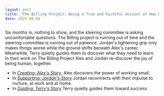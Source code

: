 ```yaml
---
layout: post
title: "The Billing Project: Being a True and Faithful Account of How One Manager Did Discover the Art of Collaborative Enterprise Through Divers Trials and the Benevolent Intervention of Sundry Colleagues"
date: 2025-08-04
---
```


Six months in, nothing to show, and the steering committee is asking uncomfortable questions. The Billing project is running out of time and the steering committee is running out of patience. Jordan's tightening grip only makes things worse while the ground shifts beneath Alex's career. Meanwhile, Terry quietly guides them to discover what they need to learn. In their work on The Billing Project Alex and Jordan re-discover the joy of being human, together.

* In [_Creating: Alex's Story_](https://write.as/faithpeterson/creating-alexs-story), Alex discovers the power of working small.
* In [_Supporting: Jordan's Story_](https://write.as/faithpeterson/supporting-jordans-story) Jordan reconnects with their impulse to nurture, at work and at home.
* In [_Guiding: Terry's Story_](https://write.as/faithpeterson/guiding-terrys-story) Terry quietly guides them toward success.



